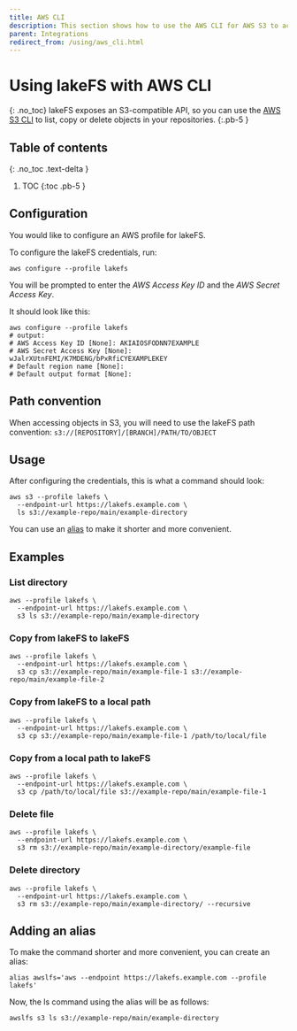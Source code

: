 ```yaml
---
title: AWS CLI
description: This section shows how to use the AWS CLI for AWS S3 to access lakeFS.
parent: Integrations
redirect_from: /using/aws_cli.html
---
```


# Using lakeFS with AWS CLI
{: .no_toc}
lakeFS exposes an S3-compatible API, so you can use the [AWS S3 CLI](https://docs.aws.amazon.com/cli/latest/reference/s3/) to list, copy or delete objects in your repositories.
{:.pb-5 }

## Table of contents
{: .no_toc .text-delta }

1. TOC
{:toc .pb-5 }

## Configuration

You would like to configure an AWS profile for lakeFS.

To configure the lakeFS credentials, run:
```shell
aws configure --profile lakefs
```
You will be prompted to enter the _AWS Access Key ID_ and the _AWS Secret Access Key_.

It should look like this:
```shell
aws configure --profile lakefs
# output:  
# AWS Access Key ID [None]: AKIAIOSFODNN7EXAMPLE    
# AWS Secret Access Key [None]: wJalrXUtnFEMI/K7MDENG/bPxRfiCYEXAMPLEKEY
# Default region name [None]: 
# Default output format [None]:
```


## Path convention

When accessing objects in S3, you will need to use the lakeFS path convention:
    ```s3://[REPOSITORY]/[BRANCH]/PATH/TO/OBJECT```

## Usage

After configuring the credentials, this is what a command should look:
```shell 
aws s3 --profile lakefs \
  --endpoint-url https://lakefs.example.com \
  ls s3://example-repo/main/example-directory
```

You can use an [alias](aws_cli.html#adding-an-alias) to make it shorter and more convenient.

## Examples

### List directory 

```shell 
aws --profile lakefs \
  --endpoint-url https://lakefs.example.com \
  s3 ls s3://example-repo/main/example-directory
```

### Copy from lakeFS to lakeFS

```shell
aws --profile lakefs \
  --endpoint-url https://lakefs.example.com \
  s3 cp s3://example-repo/main/example-file-1 s3://example-repo/main/example-file-2
```

### Copy from lakeFS to a local path

```shell
aws --profile lakefs \
  --endpoint-url https://lakefs.example.com \
  s3 cp s3://example-repo/main/example-file-1 /path/to/local/file
```
### Copy from a local path to lakeFS

```shell
aws --profile lakefs \
  --endpoint-url https://lakefs.example.com \
  s3 cp /path/to/local/file s3://example-repo/main/example-file-1
```
### Delete file 

```shell 
aws --profile lakefs \
  --endpoint-url https://lakefs.example.com \
  s3 rm s3://example-repo/main/example-directory/example-file
```

### Delete directory

```shell 
aws --profile lakefs \
  --endpoint-url https://lakefs.example.com \
  s3 rm s3://example-repo/main/example-directory/ --recursive
```

## Adding an alias

To make the command shorter and more convenient, you can create an alias:

```shell
alias awslfs='aws --endpoint https://lakefs.example.com --profile lakefs'
```

Now, the ls command using the alias will be as follows:
```shell
awslfs s3 ls s3://example-repo/main/example-directory
```

